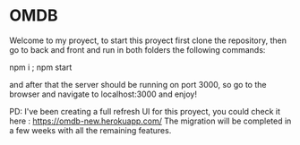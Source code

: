 # OMDB
Welcome to my proyect, to start this proyect first clone the repository, then go to back and front and run in both folders the following commands:

npm i ; 
npm start

and after that the server should be running on port 3000, so go to the browser and navigate to localhost:3000 and enjoy!


PD: I've been creating a full refresh UI for this proyect, you could check it here : https://omdb-new.herokuapp.com/ 
The migration will be completed in a few weeks with all the remaining features.



